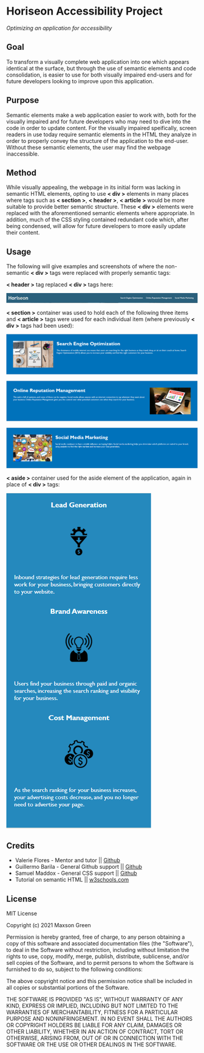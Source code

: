 # Horiseon Accessibility Project
*Optimizing an application for accessibility*

## Goal

To transform a visually complete web application into one which appears identical at the surface, but through the use of semantic elements and code consolidation, is easier to use for both visually impaired end-users and for future developers looking to improve upon this application.

## Purpose

Semantic elements make a web application easier to work with, both for the visually impaired and for future developers who may need to dive into the code in order to update content. For the visually impaired speifically, screen readers in use today require semantic elements in the HTML they analyze in order to properly convey the structure of the application to the end-user. Without these semantic elements, the user may find the webpage inaccessible.

## Method

While visually appealing, the webpage in its initial form was lacking in semantic HTML elements, opting to use **< div >** elements in many places where tags such as **< section >**, **< header >**, **< article >** would be more suitable to provide better semantic structure. These **< div >** elements were replaced with the aforementioned semantic elements where appropriate. In addition, much of the CSS styling contained redundant code which, after being condensed, will allow for future developers to more easily update their content. 

## Usage

The following will give examples and screenshots of where the non-semantic **< div >** tags were replaced with properly semantic tags:


**< header >** tag replaced **< div >** tags here:


![Header and Navigation](/Develop/assets/images/Header.PNG)

**< section >** container was used to hold each of the following three items and **< article >** tags were used for each individual item (where previously **< div >** tags had been used):


![Search Engine Optimization](/Develop/assets/images/SEO.PNG)

![Online Reputation Management](/Develop/assets/images/ORM.PNG)

![Social Media Marketing](/Develop/assets/images/SMM.PNG)

**< aside >** container used for the aside element of the application, again in place of **< div >** tags:


![Aside](/Develop/assets/images/Aside.PNG)

## Credits

<ul>
    <li>Valerie Flores - Mentor and tutor || <a href="https://github.com/valeriemiller5">Github</a></li>
    <li>Guillermo Barila - General Github support || <a href="https://github.com/gui365">Github</a></li>
    <li>Samuel Maddox - General CSS support || <a href="https://github.com/SamuelMaddox">Github</a></li>
    <li>Tutorial on semantic HTML || <a href="https://www.w3schools.com/html/html5_semantic_elements.asp">w3schools.com</a>
</ul>

## License

MIT License

Copyright (c) 2021 Maxson Green

Permission is hereby granted, free of charge, to any person obtaining a copy
of this software and associated documentation files (the "Software"), to deal
in the Software without restriction, including without limitation the rights
to use, copy, modify, merge, publish, distribute, sublicense, and/or sell
copies of the Software, and to permit persons to whom the Software is
furnished to do so, subject to the following conditions:

The above copyright notice and this permission notice shall be included in all
copies or substantial portions of the Software.

THE SOFTWARE IS PROVIDED "AS IS", WITHOUT WARRANTY OF ANY KIND, EXPRESS OR
IMPLIED, INCLUDING BUT NOT LIMITED TO THE WARRANTIES OF MERCHANTABILITY,
FITNESS FOR A PARTICULAR PURPOSE AND NONINFRINGEMENT. IN NO EVENT SHALL THE
AUTHORS OR COPYRIGHT HOLDERS BE LIABLE FOR ANY CLAIM, DAMAGES OR OTHER
LIABILITY, WHETHER IN AN ACTION OF CONTRACT, TORT OR OTHERWISE, ARISING FROM,
OUT OF OR IN CONNECTION WITH THE SOFTWARE OR THE USE OR OTHER DEALINGS IN THE
SOFTWARE.